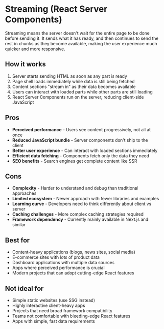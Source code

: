 # Streaming (React Server Components)

Streaming means the server doesn't wait for the entire page to be done before sending it. It sends what it has ready, and then continues to send the rest in chunks as they become available, making the user experience much quicker and more responsive.

## How it works

1. Server starts sending HTML as soon as any part is ready
2. Page shell loads immediately while data is still being fetched
3. Content sections "stream in" as their data becomes available
4. Users can interact with loaded parts while other parts are still loading
5. React Server Components run on the server, reducing client-side JavaScript

## Pros

- **Perceived performance** - Users see content progressively, not all at once
- **Reduced JavaScript bundle** - Server components don't ship to the client
- **Better user experience** - Can interact with loaded sections immediately
- **Efficient data fetching** - Components fetch only the data they need
- **SEO benefits** - Search engines get complete content like SSR

## Cons

- **Complexity** - Harder to understand and debug than traditional approaches
- **Limited ecosystem** - Newer approach with fewer libraries and examples
- **Learning curve** - Developers need to think differently about client vs server
- **Caching challenges** - More complex caching strategies required
- **Framework dependency** - Currently mainly available in Next.js and similar

## Best for

- Content-heavy applications (blogs, news sites, social media)
- E-commerce sites with lots of product data
- Dashboard applications with multiple data sources
- Apps where perceived performance is crucial
- Modern projects that can adopt cutting-edge React features

## Not ideal for

- Simple static websites (use SSG instead)
- Highly interactive client-heavy apps
- Projects that need broad framework compatibility
- Teams not comfortable with bleeding-edge React features
- Apps with simple, fast data requirements
